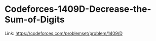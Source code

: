 # Codeforces-1409D-Decrease-the-Sum-of-Digits
Link: https://codeforces.com/problemset/problem/1409/D

